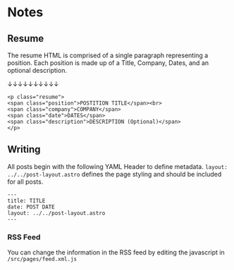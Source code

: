 # Notes

## Resume

The resume HTML is comprised of a single paragraph representing a position. Each position is made up of a Title, Company, Dates, and an optional description.

↓↓↓↓↓↓↓↓↓↓

```
<p class="resume">
<span class="position">POSTITION TITLE</span><br>
<span class="company">COMPANY</span>
<span class="date">DATES</span>
<span class="description">DESCRIPTION (Optional)</span>
</p>
```

## Writing

All posts begin with the following YAML Header to define metadata. `layout: ../../post-layout.astro` defines the page styling and should be included for all posts. 

```
---
title: TITLE
date: POST DATE
layout: ../../post-layout.astro
---
```

### RSS Feed

You can change the information in the RSS feed by editing the javascript in `/src/pages/feed.xml.js`
